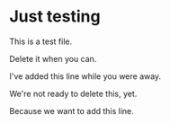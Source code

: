 # Just testing

This is a test file.

Delete it when you can.

I've added this line while you were away.

We're not ready to delete this, yet.

Because we want to add this line.
